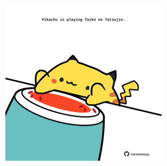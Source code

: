 <!-- built at 23/08/2024, 11:00:48 UTC -->
<p align="center">
  <img width="500" height="500" src="./ReadmeImage.svg">
</p>
